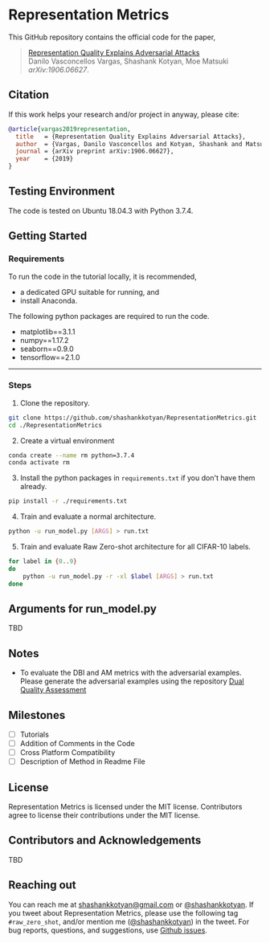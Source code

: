 # Representation Metrics

This GitHub repository contains the official code for the paper,

> [Representation Quality Explains Adversarial Attacks](https://arxiv.org/abs/1906.06627)\
> Danilo Vasconcellos Vargas, Shashank Kotyan, Moe Matsuki\
> _arXiv:1906.06627_.

## Citation

If this work helps your research and/or project in anyway, please cite:

```bibtex
@article{vargas2019representation,
  title   = {Representation Quality Explains Adversarial Attacks},
  author  = {Vargas, Danilo Vasconcellos and Kotyan, Shashank and Matsuki, Moe},
  journal = {arXiv preprint arXiv:1906.06627},
  year    = {2019}
}
```

## Testing Environment 

The code is tested on Ubuntu 18.04.3 with Python 3.7.4.

## Getting Started

### Requirements

To run the code in the tutorial locally, it is recommended, 
- a dedicated GPU suitable for running, and
- install Anaconda.  

The following python packages are required to run the code. 
- matplotlib==3.1.1
- numpy==1.17.2
- seaborn==0.9.0
- tensorflow==2.1.0

---

### Steps

1. Clone the repository.

```bash
git clone https://github.com/shashankkotyan/RepresentationMetrics.git
cd ./RepresentationMetrics
```

2. Create a virtual environment 

```bash
conda create --name rm python=3.7.4
conda activate rm
```

3. Install the python packages in `requirements.txt` if you don't have them already.

```bash
pip install -r ./requirements.txt
```

4. Train and evaluate a normal architecture.

```bash
python -u run_model.py [ARGS] > run.txt
```

5. Train and evaluate Raw Zero-shot architecture for all CIFAR-10 labels.

```bash
for label in {0..9}
do
    python -u run_model.py -r -xl $label [ARGS] > run.txt
done     
```

<!-- 5. Calculate DBI and Amalgam Metrics for the Raw Zero-Shot architecture including the 2D visualisation of the _'n-1'_ soft labels.

```bash
python -u run_stats.py > run_stats.txt     
```

6. (Optional) Evaluate the DBI and AM metrics with the adversarial examples.

```bash
python -u run_adversarial_stats.py > run_adversarial_stats.txt     
```
-->

## Arguments for run_model.py

TBD

## Notes

- To evaluate the DBI and AM metrics with the adversarial examples. Please generate the adversarial examples using the repository [Dual Quality Assessment](https://github.com/shashankkotyan/DualQualityAssessment/)

## Milestones

- [ ] Tutorials
- [ ] Addition of Comments in the Code
- [ ] Cross Platform Compatibility
- [ ] Description of Method in Readme File

## License

Representation Metrics is licensed under the MIT license. 
Contributors agree to license their contributions under the MIT license.

## Contributors and Acknowledgements

TBD

## Reaching out

You can reach me at shashankkotyan@gmail.com or [\@shashankkotyan](https://twitter.com/shashankkotyan).
If you tweet about Representation Metrics, please use the following tag `#raw_zero_shot`, and/or mention me ([\@shashankkotyan](https://twitter.com/shashankkotyan)) in the tweet.
For bug reports, questions, and suggestions, use [Github issues](https://github.com/shashankkotyan/RepresentationMetrics/issues).
